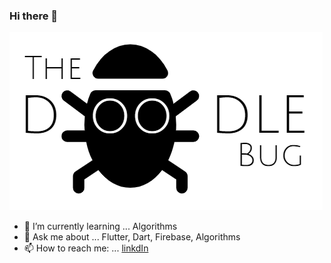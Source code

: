 ### Hi there 👋
![](https://github.com/ajith-m-doodlebug/breaking_technology/blob/master/images/doodlebug.png)

- 🌱 I’m currently learning ... Algorithms 
- 💬 Ask me about ... Flutter, Dart, Firebase, Algorithms  
- 📫 How to reach me: ... [linkdIn](www.linkedin.com/in/ajith-m-doodlebug)


